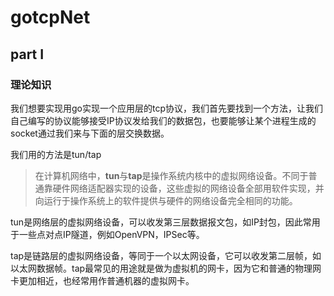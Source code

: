 # gotcpNet

## part I

### 理论知识

我们想要实现用go实现一个应用层的tcp协议，我们首先要找到一个方法，让我们自己编写的协议能够接受IP协议发给我们的数据包，也要能够让某个进程生成的socket通过我们来与下面的层交换数据。

我们用的方法是tun/tap

> 在计算机网络中，**tun**与**tap**是操作系统内核中的虚拟网络设备。不同于普通靠硬件网络适配器实现的设备，这些虚拟的网络设备全部用软件实现，并向运行于操作系统上的软件提供与硬件的网络设备完全相同的功能。

tun是网络层的虚拟网络设备，可以收发第三层数据报文包，如IP封包，因此常用于一些点对点IP隧道，例如OpenVPN，IPSec等。

tap是链路层的虚拟网络设备，等同于一个以太网设备，它可以收发第二层帧，如以太网数据帧。tap最常见的用途就是做为虚拟机的网卡，因为它和普通的物理网卡更加相近，也经常用作普通机器的虚拟网卡。